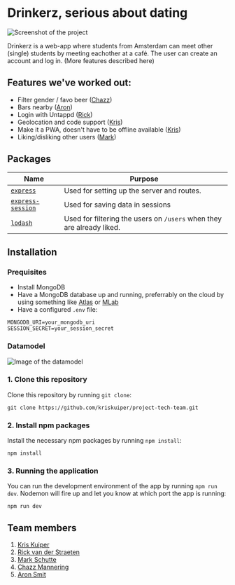 # Drinkerz, serious about dating

![Screenshot of the project]()

Drinkerz is a web-app where students from Amsterdam can meet other (single) students by meeting eachother at a café. The user can create an account and log in. (More features described here)

## Features we've worked out:

- Filter gender / favo beer ([Chazz](https://github.com/chazzers))
- Bars nearby ([Aron](https://github.com/aronsmit2))
- Login with Untappd ([Rick](https://github.com/root-ish))
- Geolocation and code support ([Kris](https://github.com/kriskuiper))
- Make it a PWA, doesn't have to be offline available ([Kris](https://github.com/kriskuiper))
- Liking/disliking other users ([Mark](https://github.com/markschuttehva))

## Packages

| Name                                                               | Purpose                                                               |
| ------------------------------------------------------------------ | --------------------------------------------------------------------- |
| [`express`](https://www.npmjs.com/package/express)                 | Used for setting up the server and routes.                            |
| [`express-session`](https://www.npmjs.com/package/express-session) | Used for saving data in sessions                                      |
| [`lodash`](https://www.npmjs.com/package/lodash)                   | Used for filtering the users on `/users` when they are already liked. |

## Installation

### Prequisites

- Install MongoDB
- Have a MongoDB database up and running, preferrably on the cloud by using something like [Atlas](https://www.mongodb.com/cloud/atlas) or [MLab](https://mlab.com/)
- Have a configured `.env` file:

```
MONGODB_URI=your_mongodb_uri
SESSION_SECRET=your_session_secret
```

### Datamodel

![Image of the datamodel]()

### 1. Clone this repository

Clone this repository by running `git clone`:

```
git clone https://github.com/kriskuiper/project-tech-team.git
```

### 2. Install npm packages

Install the necessary npm packages by running `npm install`:

```
npm install
```

### 3. Running the application

You can run the development environment of the app by running `npm run dev`. Nodemon will fire up and let you know at which port the app is running:

```
npm run dev
```

## Team members

1. [Kris Kuiper](https://github.com/kriskuiper)
2. [Rick van der Straeten](https://github.com/root-ish)
3. [Mark Schutte](https://github.com/markschuttehva)
4. [Chazz Mannering](https://github.com/chazzers)
5. [Aron Smit](https://github.com/aronsmit2)
